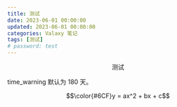```yaml
---
title: 测试
date: 2023-06-01 00:00:00
updated: 2023-06-01 00:00:00
categories: Valaxy 笔记
tags: [测试]
# password: test
---
```


<p style="text-align:center">测试</p>

<!-- more -->

time_warning 默认为 180 天。

$$\color{#6CF}y = ax^2 + bx + c$$
